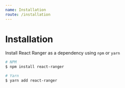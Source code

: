 ```yaml
---
name: Installation
route: /installation
---
```


# Installation

Install React Ranger as a dependency using `npm` or `yarn`

```bash
# NPM
$ npm install react-ranger

# Yarn
$ yarn add react-ranger
```

